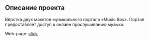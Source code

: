 ## Описание проекта

Вёрстка двух макетов музыкального портала «Music Box». Портал предоставляет доступ к онлайн прослушиванию музыки.

Web-page: [click](http:/xalune-ldp-lvl2.surge.sh/)